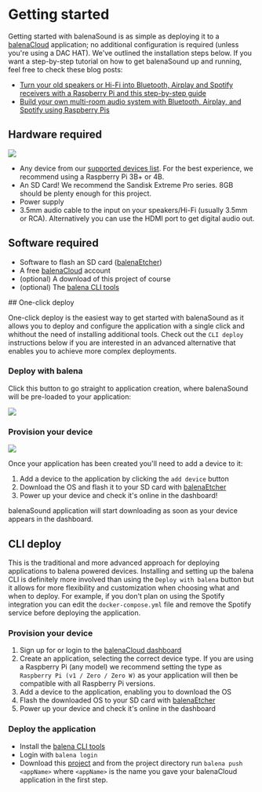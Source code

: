 # Getting started

Getting started with balenaSound is as simple as deploying it to a [balenaCloud](https://balena.io/cloud) application; no additional configuration is required (unless you're using a DAC HAT).
We've outlined the installation steps below. If you want a step-by-step tutorial on how to get balenaSound up and running, feel free to check these blog posts:
- [Turn your old speakers or Hi-Fi into Bluetooth, Airplay and Spotify receivers with a Raspberry Pi and this step-by-step guide](https://www.balena.io/blog/turn-your-old-speakers-or-hi-fi-into-bluetooth-receivers-using-only-a-raspberry-pi/)
- [Build your own multi-room audio system with Bluetooth, Airplay, and Spotify using Raspberry Pis](https://www.balena.io/blog/diy-raspberry-pi-multi-room-audio-system/)

## Hardware required
![](https://raw.githubusercontent.com/balenalabs/balena-sound/master/docs/images/hardware.jpeg)

* Any device from our [supported devices list]((../device-support)). For the best experience, we recommend using a Raspberry Pi 3B+ or 4B.
* An SD Card! We recommend the Sandisk Extreme Pro series. 8GB should be plenty enough for this project.
* Power supply
* 3.5mm audio cable to the input on your speakers/Hi-Fi (usually 3.5mm or RCA). Alternatively you can use the HDMI port to get digital audio out.

## Software required

* Software to flash an SD card ([balenaEtcher](https://balena.io/etcher))
* A free [balenaCloud](https://balena.io/cloud) account
* (optional) A download of this project of course
* (optional) The [balena CLI tools](https://github.com/balena-io/balena-cli/blob/master/INSTALL.md)

## One-click deploy

One-click deploy is the easiest way to get started with balenaSound as it allows you to deploy and configure the application with a single click and whithout the need of installing additional tools. Check out the `CLI deploy` instructions below if you are interested in an advanced alternative that enables you to achieve more complex deployments.

### Deploy with balena

Click this button to go straight to application creation, where balenaSound will be pre-loaded to your application:

[![](https://balena.io/deploy.png)](https://dashboard.balena-cloud.com/deploy?repoUrl=https://github.com/balenalabs/balena-sound)

### Provision your device

![](https://raw.githubusercontent.com/balenalabs/balena-sound/master/docs/images/sdcard.gif)

Once your application has been created you'll need to add a device to it:

1. Add a device to the application by clicking the `add device` button
1. Download the OS and flash it to your SD card with [balenaEtcher](https://balena.io/etcher)
1. Power up your device and check it's online in the dashboard!

balenaSound application will start downloading as soon as your device appears in the dashboard.

## CLI deploy

This is the traditional and more advanced approach for deploying applications to balena powered devices. Installing and setting up the balena CLI is definitely more involved than using the `Deploy with balena` button but it allows for more flexibility and customization when choosing what and when to deploy. For example, if you don't plan on using the Spotify integration you can edit the `docker-compose.yml` file and remove the Spotify service before deploying the application.


### Provision your device

1. Sign up for or login to the [balenaCloud dashboard](https://dashboard.balena-cloud.com)
1. Create an application, selecting the correct device type. If you are using a Raspberry Pi (any model) we recommend setting the type as `Raspberry Pi (v1 / Zero / Zero W)` as your application will then be compatible with all Raspberry Pi versions.
1. Add a device to the application, enabling you to download the OS
1. Flash the downloaded OS to your SD card with [balenaEtcher](https://balena.io/etcher)
1. Power up your device and check it's online in the dashboard


### Deploy the application

* Install the [balena CLI tools](https://github.com/balena-io/balena-cli/blob/master/INSTALL.md)
* Login with `balena login`
* Download this [project](https://github.com/balenalabs/balena-sound/) and from the project directory run `balena push <appName>` where `<appName>` is the name you gave your balenaCloud application in the first step.

